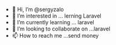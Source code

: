 - 👋 Hi, I’m @sergyzalo
- 👀 I’m interested in ... lerning Laravel 
- 🌱 I’m currently learning ... laravel
- 💞️ I’m looking to collaborate on ...laravel
- 📫 How to reach me ...send money 

<!---
sergyzalo/sergyzalo is a ✨ special ✨ repository because its `README.md` (this file) appears on your GitHub profile.
You can click the Preview link to take a look at your changes.
--->
